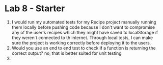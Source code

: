# Lab 8 - Starter

1. I would run my automated tests for my Recipe project manually running them locally before pushing code because I don't want to compromise any of the user's recipes which they might have saved to localStorage if they weren't connected to th internet. Through local tests, I can make sure the project is working correctly before deploying it to the users.
2. Would you use an end to end test to check if a function is returning the correct output? no, that is better suited for unit testing
3. 

